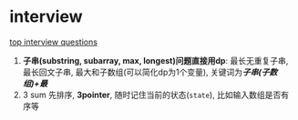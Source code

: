 # interview

[top interview questions](https://leetcode.com/problem-list/top-interview-questions/)

1. **子串(substring, subarray, max, longest)问题直接用dp**: 最长无重复子串, 最长回文子串, 最大和子数组(可以简化dp为1个变量), 关键词为***子串(子数组)+最***
2. 3 sum 先排序, **3pointer**, 随时记住当前的状态(`state`), 比如输入数组是否有序等
